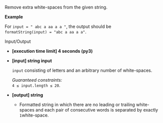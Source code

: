 
Remove extra white-spaces from the given string.

**Example**

For  `input = " abc a aa a a "`, the output should be  
`formatString(input) = "abc a aa a a"`.

Input/Output

-   **[execution time limit] 4 seconds (py3)**
    
-   **[input] string input**
    
    `input`  consisting of letters and an arbitrary number of white-spaces.
    
    _Guaranteed constraints:_  
    `4 ≤ input.length ≤ 20`.
    
-   **[output] string**
    
    -   Formatted string in which there are no leading or trailing white-spaces and each pair of consecutive words is separated by exactly  `1`white-space.